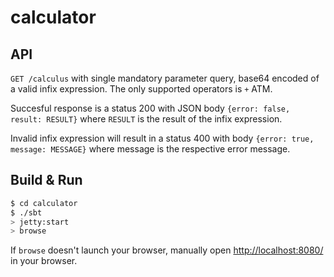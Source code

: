 # calculator #

## API

`GET /calculus` with single mandatory parameter query, base64 encoded of a valid
infix expression. The only supported operators is `+` ATM.

Succesful response is a status 200 with JSON body `{error: false, result: RESULT}`
where `RESULT` is the result of the infix expression.

Invalid infix expression will result in a status 400 with body `{error: true,
message: MESSAGE}` where message is the respective error message.

## Build & Run

```sh
$ cd calculator
$ ./sbt
> jetty:start
> browse
```

If `browse` doesn't launch your browser, manually open
[http://localhost:8080/](http://localhost:8080/) in your browser.
